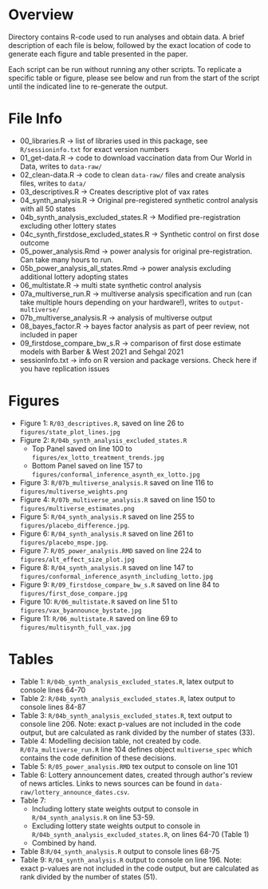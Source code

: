 # Overview 

Directory contains R-code used to run analyses and obtain data. A brief description of each file is below, followed by the exact location of code to generate each figure and table presented in the paper. 

Each script can be run without running any other scripts. To replicate a specific table or figure, please see below and run from the start of the script until the indicated line to re-generate the output. 

# File Info 
* 00_libraries.R -> list of libraries used in this package, see `R/sessioninfo.txt` for exact version numbers
* 01_get-data.R -> code to download vaccination data from Our World in Data, writes to `data-raw/`
* 02_clean-data.R -> code to clean `data-raw/` files and create analysis files, writes to `data/`
* 03_descriptives.R -> Creates descriptive plot of vax rates
* 04_synth_analysis.R -> Original pre-registered synthetic control analysis with all 50 states
* 04b_synth_analysis_excluded_states.R -> Modified pre-registration excluding other lottery states
* 04c_synth_firstdose_excluded_states.R -> Synthetic control on first dose outcome
* 05_power_analysis.Rmd -> power analysis for original pre-registration. Can take many hours to run. 
* 05b_power_analysis_all_states.Rmd -> power analysis excluding additional lottery adopting states
* 06_multistate.R -> multi state synthetic control analysis 
* 07a_multiverse_run.R -> multiverse analysis specification and run (can take multiple hours depending on your hardware!), writes to `output-multiverse/`
* 07b_multiverse_analysis.R -> analysis of multiverse output
* 08_bayes_factor.R -> bayes factor analysis as part of peer review, not included in paper
* 09_firstdose_compare_bw_s.R -> comparison of first dose estimate models with Barber & West 2021 and Sehgal 2021 
* sessionInfo.txt -> info on R version and package versions. Check here if you have replication issues

# Figures 
* Figure 1: `R/03_descriptives.R`, saved on line 26 to `figures/state_plot_lines.jpg`
* Figure 2: `R/04b_synth_analysis_excluded_states.R`
  * Top Panel saved on line 100 to `figures/ex_lotto_treatment_trends.jpg`
  * Bottom Panel saved on line 157 to `figures/conformal_inference_asynth_ex_lotto.jpg`
* Figure 3: `R/07b_multiverse_analysis.R` saved on line 116 to `figures/multiverse_weights.png`
* Figure 4: `R/07b_multiverse_analysis.R` saved on line 150 to `figures/multiverse_estimates.png`
* Figure 5: `R/04_synth_analysis.R` saved on line 255 to `figures/placebo_difference.jpg`.
* Figure 6: `R/04_synth_analysis.R` saved on line 261 to `figures/placebo_mspe.jpg`.
* Figure 7: `R/05_power_analysis.RMD` saved on line 224 to `figures/alt_effect_size_plot.jpg`
* Figure 8: `R/04_synth_analysis.R` saved on line 147 to `figures/conformal_inference_asynth_including_lotto.jpg`
* Figure 9: `R/09_firstdose_compare_bw_s.R` saved on line 84 to `figures/first_dose_compare.jpg`
* Figure 10: `R/06_multistate.R` saved on line 51 to `figures/vax_byannounce_bystate.jpg`
* Figure 11: `R/06_multistate.R` saved on line 69 to `figures/multisynth_full_vax.jpg`

# Tables
* Table 1: `R/04b_synth_analysis_excluded_states.R`, latex output to console lines 64-70
* Table 2: `R/04b_synth_analysis_excluded_states.R`, latex output to console lines 84-87
* Table 3: `R/04b_synth_analysis_excluded_states.R`, text output to console line 206. Note: exact p-values are not included in the code output, but are calculated as rank divided by the number of states (33).
* Table 4: Modelling decision table, not created by code. `R/07a_multiverse_run.R` line 104 defines object `multiverse_spec` which contains the code definition of these decisions.
* Table 5: `R/05_power_analysis.RMD` tex output to console on line 101
* Table 6: Lottery announcement dates, created through author's review of news articles. Links to news sources can be found in `data-raw/lottery_announce_dates.csv`.
* Table 7: 
  * Including lottery state weights output to console in `R/04_synth_analysis.R` on line 53-59. 
  * Excluding lottery state weights output to console in `R/04b_synth_analysis_excluded_states.R`, on lines 64-70 (Table 1)
  * Combined by hand.
* Table 8:`R/04_synth_analysis.R` output to console lines 68-75
* Table 9: `R/04_synth_analysis.R` output to console on line 196. Note: exact p-values are not included in the code output, but are calculated as rank divided by the number of states (51).

